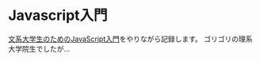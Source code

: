 # Javascript入門
[文系大学生のためのJavaScript入門](https://zenn.dev/ojk/books/intro-to-javascript)をやりながら記録します。
ゴリゴリの理系大学院生でしたが…